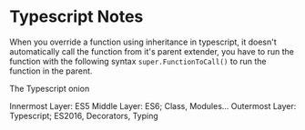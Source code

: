 # Typescript Notes

When you override a function using inheritance in typescript, it doesn't automatically call the function from it's parent extender, you have to run the function with the following syntax `super.FunctionToCall()` to run the function in the parent.

The Typescript onion

Innermost Layer: ES5
Middle Layer: ES6; Class, Modules...
Outermost Layer: Typescript; ES2016, Decorators, Typing